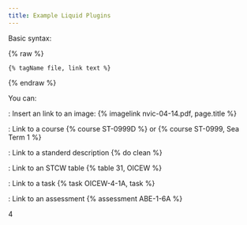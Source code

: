```yaml
---
title: Example Liquid Plugins
---
```


Basic syntax:


{% raw %}
~~~~~~~~~~
{% tagName file, link text %}
~~~~~~~~~~
{% endraw %}


You can:

:   Insert an link to an image:   {% imagelink nvic-04-14.pdf, page.title %}

:   Link to a course {% course ST-0999D %} or {% course ST-0999, Sea Term 1 %}

:   Link to a standerd description {% do clean %}

:   Link to an STCW table  {% table 31, OICEW %}

:   Link to a task {% task OICEW-4-1A, task %} 

:   Link to an assessment {% assessment ABE-1-6A %}

4